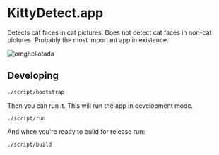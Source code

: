 # KittyDetect.app

Detects cat faces in cat pictures. Does not detect cat faces in non-cat pictures. Probably the most important app in existence.

![omghellotada](https://cloud.githubusercontent.com/assets/69169/9335069/dc7edb52-4586-11e5-99f3-f36e0ffa7cc3.png)

## Developing

```bash
./script/bootstrap
```

Then you can run it. This will run the app in development mode.

```
./script/run
```

And when you're ready to build for release run:

```
./script/build
```
